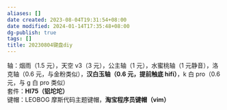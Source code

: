 ```yaml
---
aliases: []
date created: 2023-08-04T19:31:54+08:00
date modified: 2024-01-14T17:35:48+08:00
dg-publish: true
tags: []
title: 20230804键盘diy
---
```


轴：烟雨（1.5 元），天空 v3（3 元），公主轴（1 元），水蜜桃轴（1 元静音），洛克轴（0.6 元，与金粉类似），**汉白玉轴（0.6 元，提前触底 hifi）**，k 白 pro（0.6 元，与 g 白 pro 类似）  
套件：**HI75（铝坨坨）**  
键帽：LEOBOG 摩斯代码主题键帽，**淘宝程序员键帽（vim）**